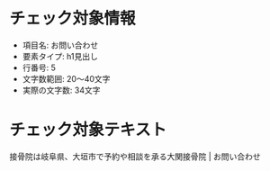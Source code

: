 # チェック対象情報

- 項目名: お問い合わせ
- 要素タイプ: h1見出し
- 行番号: 5
- 文字数範囲: 20～40文字
- 実際の文字数: 34文字

# チェック対象テキスト

接骨院は岐阜県、大垣市で予約や相談を承る大関接骨院 | お問い合わせ
